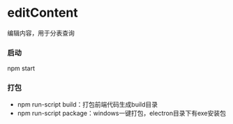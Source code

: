 # editContent
编辑内容，用于分表查询

### 启动  
npm start  

### 打包
- npm run-script build：打包前端代码生成build目录  
- npm run-script package：windows一键打包，electron目录下有exe安装包  
 